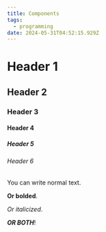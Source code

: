 ```yaml
---
title: Components
tags:
  - programming
date: 2024-05-31T04:52:15.929Z
---
```


# Header 1

## Header 2

### Header 3

#### Header 4

##### Header 5

###### Header 6

You can write normal text.

**Or bolded**.

*Or italicized*.

***OR BOTH***!

